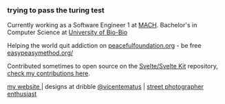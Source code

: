 ### trying to pass the turing test 

Currently working as a Software Engineer 1 at [MACH](https://www.somosmach.com/). Bachelor's in Computer Science at [University of Bio-Bio](https://www.ubiobio.cl/w/)


Helping the world quit addiction on [peacefulfoundation.org](https://peacefulfoundation.org/) - be free [easypeasymethod.org/
](https://easypeasymethod.org/)

Contributed sometimes to open source on the [Svelte/Svelte Kit](https://github.com/sveltejs/kit) repository, [check my contributions here](https://gist.github.com/vicentematus/d89f23d0611581acb6d417bc88de6e0b).

[ my website ](https://www.vicentematus.cl/) |  designs at dribble [@vicentematus](https://dribbble.com/vicentematus) | [street photographer enthusiast ](https://www.flickr.com/photos/vicentematus/)
